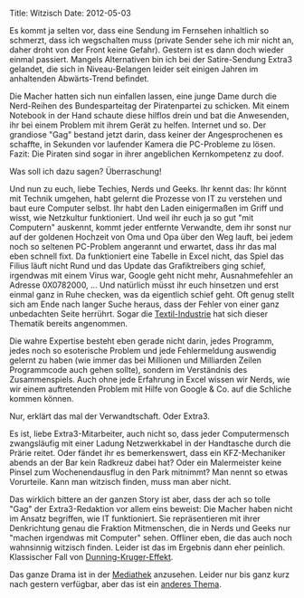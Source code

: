 Title: Witzisch
Date: 2012-05-03

Es kommt ja selten vor, dass eine Sendung im Fernsehen inhaltlich so schmerzt,
dass ich wegschalten muss (private Sender sehe ich mir nicht an, daher droht
von der Front keine Gefahr). Gestern ist es dann doch wieder einmal passiert.
Mangels Alternativen bin ich bei der Satire-Sendung Extra3 gelandet, die sich
in Niveau-Belangen leider seit einigen Jahren im anhaltenden Abwärts-Trend
befindet.

Die Macher hatten sich nun einfallen lassen, eine junge Dame durch die
Nerd-Reihen des Bundesparteitag der Piratenpartei zu schicken. Mit einem
Notebook in der Hand schaute diese hilflos drein und bat die Anwesenden, ihr
bei einem Problem mit ihrem Gerät zu helfen. Internet und so. Der grandiose
"Gag" bestand jetzt darin, dass keiner der Angesprochenen es schaffte, in
Sekunden vor laufender Kamera die PC-Probleme zu lösen. Fazit: Die Piraten sind
sogar in ihrer angeblichen Kernkompetenz zu doof.

Was soll ich dazu sagen? Überraschung!

Und nun zu euch, liebe Techies, Nerds und Geeks. Ihr kennt das: Ihr könnt mit
Technik umgehen, habt gelernt die Prozesse von IT zu verstehen und baut eure
Computer selbst. Ihr habt den Laden einigermaßen im Griff und wisst, wie
Netzkultur funktioniert. Und weil ihr euch ja so gut "mit Computern" auskennt,
kommt jeder entfernte Verwandte, dem ihr sonst nur auf der goldenen Hochzeit
von Oma und Opa über den Weg lauft, bei jedem noch so seltenen PC-Problem
angerannt und erwartet, dass ihr das mal eben schnell fixt. Da funktioniert
eine Tabelle in Excel nicht, das Spiel das Filius läuft nicht Rund und das
Update das Grafiktreibers ging schief, irgendwas mit einem Virus war, Google
geht nicht mehr, Ausnahmefehler an Adresse 0X0782000, ... Und natürlich müsst
ihr euch hinsetzen und erst einmal ganz in Ruhe checken, was da eigentlich
schief geht. Oft genug stellt sich am Ende nach langer Suche heraus, dass der
Fehler von einer ganz unbedachten Seite herrührt. Sogar die
[Textil-Industrie](http://www.google.de/search?q=no+i+won%27t+fix+your+computer&um=1&ie=UTF-8)
hat sich dieser Thematik bereits angenommen.

Die wahre Expertise besteht eben gerade nicht darin, jedes Programm, jedes noch
so esoterische Problem und jede Fehlermeldung auswendig gelernt zu haben (wie
immer das bei Millionen und Milliarden Zeilen Programmcode auch gehen sollte),
sondern im Verständnis des Zusammenspiels. Auch ohne jede Erfahrung in Excel
wissen wir Nerds, wie wir einem auftretenden Problem mit Hilfe von Google & Co.
auf die Schliche kommen können.

Nur, erklärt das mal der Verwandtschaft. Oder Extra3.

Es ist, liebe Extra3-Mitarbeiter, auch nicht so, dass jeder Computermensch
zwangsläufig mit einer Ladung Netzwerkkabel in der Handtasche durch die Prärie
reitet. Oder fändet ihr es bemerkenswert, dass ein KFZ-Mechaniker abends an der
Bar kein Radkreuz dabei hat? Oder ein Malermeister keine Pinsel zum
Wochenendausflug in den Park mitnimmt? Man nennt so etwas Vorurteile. Kann man
witzisch finden, muss man aber nicht.

Das wirklich bittere an der ganzen Story ist aber, dass der ach so tolle "Gag"
der Extra3-Redaktion vor allem eins beweist: Die Macher haben nicht im Ansatz
begriffen, wie IT funktioniert. Sie repräsentieren mit ihrer Denkrichtung genau
die Fraktion Mitmenschen, die in Nerds und Geeks nur "machen irgendwas mit
Computer" sehen. Offliner eben, die das auch noch wahnsinnig witzisch finden.
Leider ist das im Ergebnis dann eher peinlich. Klassischer Fall von
[Dunning-Kruger-Effekt](http://de.wikipedia.org/wiki/Dunning-Kruger-Effekt).

Das ganze Drama ist in der
[Mediathek](http://www.ndr.de/fernsehen/sendungen/extra_3/videos/extradrei1245.html)
anzusehen. Leider nur bis ganz kurz nach gestern verfügbar, aber das ist ein
[anderes
Thema](http://www.tagesschau.de/inland/rundfunkaenderungsstaatsvertrag108.html).

